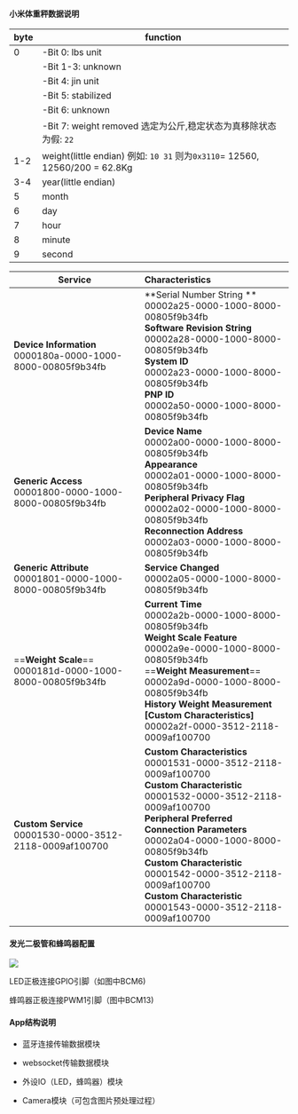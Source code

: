 #### 小米体重秤数据说明

| byte | function                                                     |
| ---- | ------------------------------------------------------------ |
| 0    | -Bit 0: lbs unit                                             |
|      | -Bit 1-3: unknown                                            |
|      | -Bit 4: jin unit                                             |
|      | -Bit 5: stabilized                                           |
|      | -Bit 6: unknown                                              |
|      | -Bit 7: weight removed  选定为公斤,稳定状态为真移除状态为假: `22` |
| 1-2  | weight(little endian) 例如: `10 31` 则为`0x3110`= 12560, 12560/200 = 62.8Kg |
| 3-4  | year(little endian)                                          |
| 5    | month                                                        |
| 6    | day                                                          |
| 7    | hour                                                         |
| 8    | minute                                                       |
| 9    | second                                                       |

| Service                                                      | Characteristics                                              |
| ------------------------------------------------------------ | :----------------------------------------------------------- |
| **Device Information**<br>0000180a-0000-1000-8000-00805f9b34fb | **Serial Number String  **<br>00002a25-0000-1000-8000-00805f9b34fb<br>**Software Revision String**<br>00002a28-0000-1000-8000-00805f9b34fb <br>**System ID**<br>00002a23-0000-1000-8000-00805f9b34fb<br>**PNP ID**<br>00002a50-0000-1000-8000-00805f9b34fb |
| **Generic Access**<br> 00001800-0000-1000-8000-00805f9b34fb  | **Device Name**  <br>00002a00-0000-1000-8000-00805f9b34fb  <br>**Appearance**  <br>00002a01-0000-1000-8000-00805f9b34fb  <br>**Peripheral Privacy Flag**  <br>00002a02-0000-1000-8000-00805f9b34fb  <br>**Reconnection Address**  <br>00002a03-0000-1000-8000-00805f9b34fb |
| **Generic Attribute**  <br>00001801-0000-1000-8000-00805f9b34fb | **Service Changed** <br>00002a05-0000-1000-8000-00805f9b34fb |
| ==**Weight Scale**==  <br>0000181d-0000-1000-8000-00805f9b34fb | **Current Time**  <br>00002a2b-0000-1000-8000-00805f9b34fb  <br>**Weight Scale Feature**  <br>00002a9e-0000-1000-8000-00805f9b34fb  <br>==**Weight Measurement**==  <br>00002a9d-0000-1000-8000-00805f9b34fb  <br>**History Weight Measurement [Custom Characteristics]**  <br>00002a2f-0000-3512-2118-0009af100700 |
| **Custom Service**  <br>00001530-0000-3512-2118-0009af100700 | **Custom Characteristics**  <br>00001531-0000-3512-2118-0009af100700  <br>**Custom Characteristic**  <br>00001532-0000-3512-2118-0009af100700  <br>**Peripheral Preferred Connection Parameters**  <br>00002a04-0000-1000-8000-00805f9b34fb  <br>**Custom Characteristic**  <br>00001542-0000-3512-2118-0009af100700  <br>**Custom Characteristic**  <br>00001543-0000-3512-2118-0009af100700 |

#### 发光二极管和蜂鸣器配置

![](/home/jimmyli/Documents/Markdown/RaspberryPi3.jpg)

LED正极连接GPIO引脚（如图中BCM6)

蜂鸣器正极连接PWM1引脚（图中BCM13)

#### App结构说明

- 蓝牙连接传输数据模块

- websocket传输数据模块

- 外设IO（LED，蜂鸣器）模块

- Camera模块（可包含图片预处理过程）
